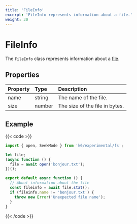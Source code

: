 ```yaml
---
title: 'FileInfo'
excerpt: 'FileInfo represents information about a file.'
weight: 30
---
```


# FileInfo

The `FileInfo` class represents information about a [file](https://grafana.com/docs/k6/<K6_VERSION>/javascript-api/k6-experimental/fs/file).

## Properties

| Property | Type   | Description                    |
| :------- | :----- | :----------------------------- |
| name     | string | The name of the file.          |
| size     | number | The size of the file in bytes. |

## Example

{{< code >}}

```javascript
import { open, SeekMode } from 'k6/experimental/fs';

let file;
(async function () {
  file = await open('bonjour.txt');
})();

export default async function () {
  // About information about the file
  const fileinfo = await file.stat();
  if (fileinfo.name != 'bonjour.txt') {
    throw new Error('Unexpected file name');
  }
}
```

{{< /code >}}
